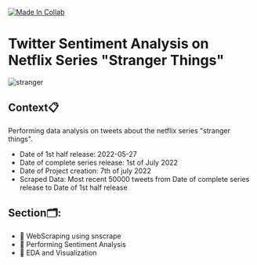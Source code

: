 [![Made In Collab](https://colab.research.google.com/assets/colab-badge.svg)](https://colab.research.google.com/github/Davidsonity/Sentiment_Analysis-StrangerThings/blob/main/Notebook/Twitter_Sentiment.ipynb)

# Twitter Sentiment Analysis on Netflix Series "Stranger Things"

![stranger](https://66.media.tumblr.com/464a579dd9cb32ba1e55892fad783f4b/tumblr_obyu3oGwOc1qaiuijo1_400.gif)

## Context📋
Performing data analysis on tweets about the netflix series "stranger things".
- Date of 1st half release: 2022-05-27
- Date of complete series release: 1st of July 2022
- Date of Project creation: 7th of july 2022
- Scraped Data: Most recent 50000 tweets from Date of complete series release to Date of 1st half release

## Section🗂️: 
- 📓 WebScraping using snscrape
- 📓 Performing Sentiment Analysis
- 📓 EDA and Visualization
